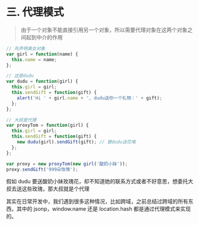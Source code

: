 # 三. 代理模式

> 由于一个对象不能直接引用另一个对象，所以需要代理对象在这两个对象之间起到中介的作用

```js
// 先声明美女对象
var girl = function(name) {
  this.name = name;
};

// 这是dudu
var dudu = function(girl) {
  this.girl = girl;
  this.sendGift = function(gift) {
    alert('Hi ' + girl.name + ', dudu送你一个礼物：' + gift);
  };
};

// 大叔是代理
var proxyTom = function(girl) {
  this.girl = girl;
  this.sendGift = function(gift) {
    new dudu(girl).sendGift(gift); // 替dudu送花咯
  };
};

var proxy = new proxyTom(new girl('酸奶小妹'));
proxy.sendGift('999朵玫瑰');
```

假如 dudu 要送酸奶小妹玫瑰花，却不知道她的联系方式或者不好意思，想委托大叔去送这些玫瑰，那大叔就是个代理

其实在日常开发中，我们遇到很多这种情况，比如跨域，之前总结过跨域的所有东西，其中的 jsonp，window.name 还是 location.hash 都是通过代理模式来实现的。
